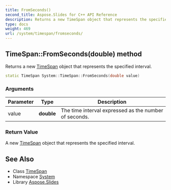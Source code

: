 ```yaml
---
title: FromSeconds()
second_title: Aspose.Slides for C++ API Reference
description: Returns a new TimeSpan object that represents the specified interval.
type: docs
weight: 469
url: /system/timespan/fromseconds/
---
```

## TimeSpan::FromSeconds(double) method


Returns a new [TimeSpan](../) object that represents the specified interval.

```cpp
static TimeSpan System::TimeSpan::FromSeconds(double value)
```


### Arguments

| Parameter | Type | Description |
| --- | --- | --- |
| value | **double** | The time interval expressed as the number of seconds. |

### Return Value

A new [TimeSpan](../) object that represents the specified interval.

## See Also

* Class [TimeSpan](../)
* Namespace [System](../../)
* Library [Aspose.Slides](../../../)